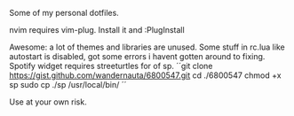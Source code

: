 Some of my personal dotfiles.

nvim requires vim-plug. Install it and :PlugInstall

Awesome: a lot of themes and libraries are unused. Some stuff in rc.lua like autostart is disabled, got some errors i havent gotten around to fixing.
Spotify widget requires streeturtles for of sp.
´´git clone https://gist.github.com/wandernauta/6800547.git
        cd ./6800547
        chmod +x sp
        sudo cp ./sp /usr/local/bin/ 
´´

Use at your own risk.
